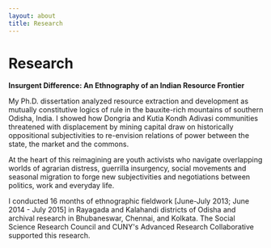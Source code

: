 ```yaml
---
layout: about
title: Research
---
```


# Research

**Insurgent Difference: An Ethnography of an Indian Resource Frontier**

My Ph.D. dissertation analyzed resource extraction and development as mutually constitutive logics of rule in the bauxite-rich mountains of southern Odisha, India. I showed how Dongria and Kutia Kondh Adivasi communities threatened with displacement by mining capital draw on historically oppositional subjectivities to re-envision relations of power between the state, the market and the commons. 

At the heart of this reimagining are youth activists who navigate overlapping worlds of agrarian distress, guerrilla insurgency, social movements and seasonal migration to forge new subjectivities and negotiations between politics, work and everyday life. 

I conducted 16 months of ethnographic fieldwork [June-July 2013; June 2014 - July 2015] in Rayagada and Kalahandi districts of Odisha and archival research in Bhubaneswar, Chennai, and Kolkata. The Social Science Research Council and CUNY's Advanced Research Collaborative supported this research.
